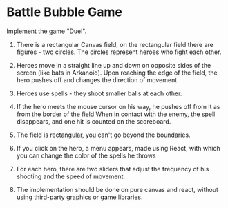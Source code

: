 # Battle Bubble Game

Implement the game "Duel".

1. There is a rectangular Canvas field, on the rectangular field there are figures - two circles. The circles represent heroes who fight each other.

2. Heroes move in a straight line up and down on opposite sides of the screen (like bats in Arkanoid). Upon reaching the edge of the field, the hero pushes off and changes the direction of movement.

3. Heroes use spells - they shoot smaller balls at each other.

4. If the hero meets the mouse cursor on his way, he pushes off from it as from the border of the field
   When in contact with the enemy, the spell disappears, and one hit is counted on the scoreboard.

5. The field is rectangular, you can't go beyond the boundaries.

6. If you click on the hero, a menu appears, made using React, with which you can change the color of the spells he throws

7. For each hero, there are two sliders that adjust the frequency of his shooting and the speed of movement.

8. The implementation should be done on pure canvas and react, without using third-party graphics or game libraries.
